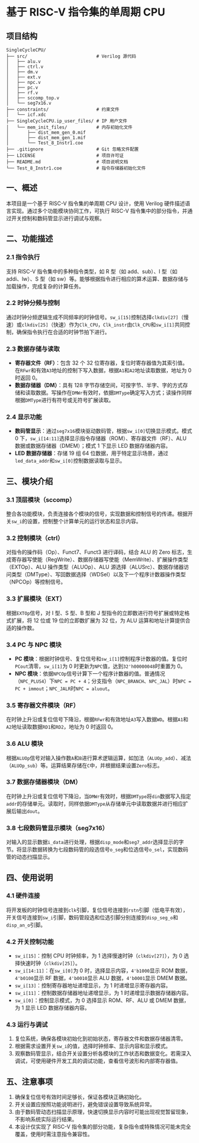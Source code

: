 # 基于 RISC-V 指令集的单周期 CPU

## 项目结构

```
SingleCycleCPU/
├── src/                          # Verilog 源代码
│   ├── alu.v
│   ├── ctrl.v
│   ├── dm.v
│   ├── ext.v
│   ├── npc.v
│   ├── pc.v
│   ├── rf.v
│   ├── sccomp_top.v
│   └── seg7x16.v
├── constraints/                  # 约束文件
│   └── icf.xdc
├── SingleCycleCPU.ip_user_files/ # IP 用户文件
│   └── mem_init_files/           # 内存初始化文件
│       ├── dist_mem_gen_0.mif
│       ├── dist_mem_gen_1.mif
│       └── Test_8_Instr1.coe
├── .gitignore                    # Git 忽略文件配置
├── LICENSE                       # 项目许可证
├── README.md                     # 项目说明文档
└── Test_8_Instr1.coe             # 指令存储器初始化文件
```

## 一、概述

本项目是一个基于 RISC-V 指令集的单周期 CPU 设计，使用 Verilog 硬件描述语言实现。通过多个功能模块协同工作，可执行 RISC-V 指令集中的部分指令，并通过开关控制和数码管显示进行调试与观察。

## 二、功能描述

### 2.1 指令执行

支持 RISC-V 指令集中的多种指令类型，如 R 型（如 add、sub）、I 型（如 addi、lw）、S 型（如 sw）等。能够根据指令进行相应的算术运算、数据存储与加载操作，完成复杂的计算任务。

### 2.2 时钟分频与控制

通过时钟分频逻辑生成不同频率的时钟信号。`sw_i[15]`控制选择`clkdiv[27]`（慢速）或`clkdiv[25]`（快速）作为`Clk_CPU`，`Clk_instr`由`Clk_CPU`和`sw_i[1]`共同控制，确保指令执行在合适的时钟节拍下进行。

### 2.3 数据存储与读取

- **寄存器文件（RF）**：包含 32 个 32 位寄存器，复位时寄存器值为其索引值。在`RFwr`和有效`A3`地址的控制下写入数据，根据`A1`和`A2`地址读取数据，地址为 0 时返回 0。
- **数据存储器（DM）**：具有 128 字节存储空间，可按字节、半字、字的方式存储和读取数据。写操作在`DMWr`有效时，依据`DMType`确定写入方式；读操作同样根据`DMType`进行有符号或无符号扩展读取。

### 2.4 显示功能

- **数码管显示**：通过`seg7x16`模块驱动数码管，根据`sw_i[0]`切换显示模式。模式 0 下，`sw_i[14:11]`选择显示指令存储器（ROM）、寄存器文件（RF）、ALU 数据或数据存储器（DMEM）；模式 1 下显示 LED 数据存储器内容。
- **LED 数据存储器**：存储 19 组 64 位数据，用于特定显示场景，通过`led_data_addr`和`sw_i[0]`控制数据读取与显示。

## 三、模块介绍

### 3.1 顶层模块（sccomp）

整合各功能模块，负责连接各个模块的信号，实现数据和控制信号的传递。根据开关`sw_i`的设置，控制整个计算单元的运行状态和显示内容。

### 3.2 控制模块（ctrl）

对指令的操作码（Op）、Funct7、Funct3 进行译码，结合 ALU 的 Zero 标志，生成寄存器写使能（RegWrite）、数据存储器写使能（MemWrite）、扩展操作类型（EXTOp）、ALU 操作类型（ALUOp）、ALU 源选择（ALUSrc）、数据存储器访问类型（DMType）、写回数据选择（WDSel）以及下一个程序计数器操作类型（NPCOp）等控制信号。

### 3.3 扩展模块（EXT）

根据`EXTOp`信号，对 I 型、S 型、B 型和 J 型指令的立即数进行符号扩展或特定格式扩展，将 12 位或 19 位的立即数扩展为 32 位，为 ALU 运算和地址计算提供合适的操作数。

### 3.4 PC 与 NPC 模块

- **PC 模块**：根据时钟信号、复位信号和`sw_i[1]`控制程序计数器的值。复位时`PCout`清零，`sw_i[1]`为 0 时更新为`NPC`值，达到`32'h00000048`时重置为 0。
- **NPC 模块**：依据`NPCOp`信号计算下一个程序计数器的值。普通情况（`NPC_PLUS4`）下`NPC = PC + 4`；分支指令（`NPC_BRANCH`、`NPC_JAL`）时`NPC = PC + immout`；`NPC_JALR`时`NPC = aluout`。

### 3.5 寄存器文件模块（RF）

在时钟上升沿或复位信号下降沿，根据`RFwr`和有效地址`A3`写入数据`WD`。根据`A1`和`A2`地址读取数据`RD1`和`RD2`，地址为 0 时返回 0。

### 3.6 ALU 模块

根据`ALUOp`信号对输入操作数`A`和`B`进行算术逻辑运算，如加法（`ALUOp_add`）、减法（`ALUOp_sub`）等。运算结果存储在`C`中，并根据结果设置`Zero`标志。

### 3.7 数据存储器模块（DM）

在时钟上升沿或复位信号下降沿，当`DMWr`有效时，根据`DMType`将`din`数据写入指定`addr`的存储单元。读取时，同样依据`DMType`从存储单元中读取数据并进行相应扩展后输出`dout`。

### 3.8 七段数码管显示模块（seg7x16）

对输入的显示数据`i_data`进行处理，根据`disp_mode`和`seg7_addr`选择显示的字节。将显示数据转换为七段数码管的段选信号`o_seg`和位选信号`o_sel`，实现数码管的动态扫描显示。

## 四、使用说明

### 4.1 硬件连接

将开发板的时钟信号连接到`clk`引脚，复位信号连接到`rstn`引脚（低电平有效），开关信号连接到`sw_i`引脚，数码管段选和位选引脚分别连接到`disp_seg_o`和`disp_an_o`引脚。

### 4.2 开关控制功能

- `sw_i[15]`：控制 CPU 时钟频率，为 1 选择慢速时钟（`clkdiv[27]`），为 0 选择快速时钟（`clkdiv[25]`）。
- `sw_i[14:11]`：在`sw_i[0]`为 0 时，选择显示内容，`4'b1000`显示 ROM 数据，`4'b0100`显示 RF 数据，`4'b0010`显示 ALU 数据，`4'b0001`显示 DMEM 数据。
- `sw_i[13]`：控制寄存器地址递增显示，为 1 时递增显示寄存器内容。
- `sw_i[11]`：控制数据存储器地址递增显示，为 1 时递增显示数据存储器内容。
- `sw_i[0]`：控制显示模式，为 0 选择显示 ROM、RF、ALU 或 DMEM 数据，为 1 显示 LED 数据存储器内容。

### 4.3 运行与调试

1. 复位系统，确保各模块初始化到初始状态，寄存器文件和数据存储器清零。
2. 根据需求设置开关`sw_i`的值，选择时钟频率、显示内容和显示模式。
3. 观察数码管显示，结合开关设置分析各模块的工作状态和数据变化。若需深入调试，可使用硬件开发工具的调试功能，查看信号波形和内部寄存器值。

## 五、注意事项

1. 确保复位信号有效时间足够长，保证各模块正确初始化。
2. 开关设置应按照功能说明进行，避免错误设置导致系统异常。
3. 由于数码管动态扫描显示原理，快速切换显示内容时可能出现视觉暂留现象，不影响系统实际运行结果。
4. 本设计仅实现了 RISC-V 指令集的部分功能，复杂指令或特殊情况可能未完全覆盖，使用时需注意指令兼容性。
